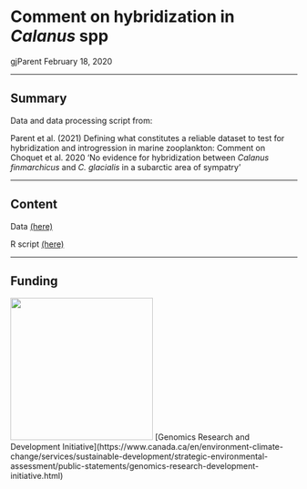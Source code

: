 Comment on hybridization in *Calanus* spp
================
gjParent
February 18, 2020

-----

## Summary

Data and data processing script from:

Parent et al. (2021) Defining what constitutes a reliable dataset to
test for hybridization and introgression in marine zooplankton: Comment
on Choquet et al. 2020 ‘No evidence for hybridization between *Calanus
finmarchicus* and *C. glacialis* in a subarctic area of sympatry’

-----

## Content

Data [(here)](https://github.com/gjparent/2021-LO_Calanus_Comment/Data)

R script
[(here)](https://github.com/gjparent/2021-LO_Calanus_Comment/Script)

-----

## Funding

<img src="https://upload.wikimedia.org/wikipedia/en/d/d6/DFO_Logo.png" width="250">
[Genomics Research and Development
Initiative](https://www.canada.ca/en/environment-climate-change/services/sustainable-development/strategic-environmental-assessment/public-statements/genomics-research-development-initiative.html)
